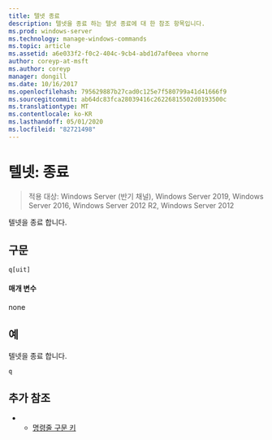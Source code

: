 ```yaml
---
title: 텔넷 종료
description: 텔넷을 종료 하는 텔넷 종료에 대 한 참조 항목입니다.
ms.prod: windows-server
ms.technology: manage-windows-commands
ms.topic: article
ms.assetid: a6e033f2-f0c2-404c-9cb4-abd1d7af0eea vhorne
author: coreyp-at-msft
ms.author: coreyp
manager: dongill
ms.date: 10/16/2017
ms.openlocfilehash: 795629887b27cad0c125e7f580799a41d41666f9
ms.sourcegitcommit: ab64dc83fca28039416c26226815502d0193500c
ms.translationtype: MT
ms.contentlocale: ko-KR
ms.lasthandoff: 05/01/2020
ms.locfileid: "82721498"
---
```

# <a name="telnet-quit"></a>텔넷: 종료

> 적용 대상: Windows Server (반기 채널), Windows Server 2019, Windows Server 2016, Windows Server 2012 R2, Windows Server 2012

텔넷을 종료 합니다.   

## <a name="syntax"></a>구문  
```  
q[uit]  
```  
#### <a name="parameters"></a>매개 변수  
none  
## <a name="examples"></a>예  
텔넷을 종료 합니다.  
```  
q  
```  
## <a name="additional-references"></a>추가 참조  
-   - [명령줄 구문 키](command-line-syntax-key.md)  
